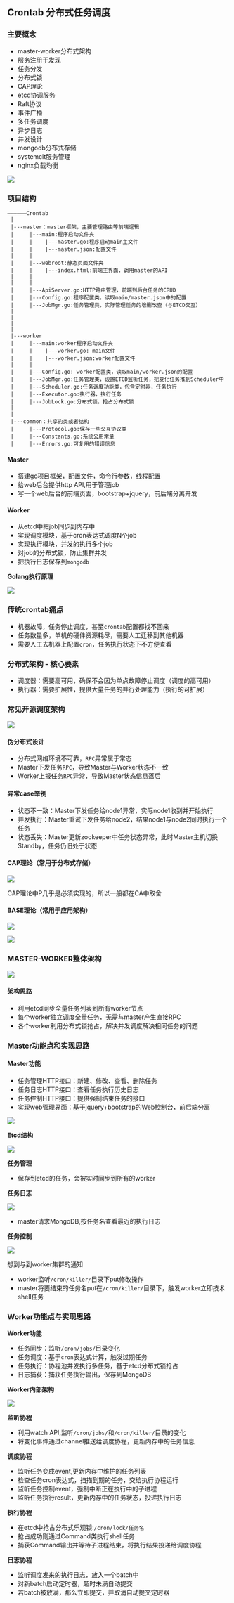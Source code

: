 ## Crontab 分布式任务调度

### 主要概念

- master-worker分布式架构
- 服务注册于发现
- 任务分发
- 分布式锁
- CAP理论
- etcd协调服务
- Raft协议
- 事件广播
- 多任务调度
- 异步日志
- 并发设计
- mongodb分布式存储
- systemclt服务管理
- nginx负载均衡

![](https://kongjhong-image.oss-cn-beijing.aliyuncs.com/img/{517CB287-70CA-74B3-664A-9B2631C8E0DD}.jpg)

### 项目结构

```
——————Crontab
 |
 |---master：master框架，主要管理路由等前端逻辑
 |     |---main:程序启动文件夹
 |     |    |---master.go:程序启动main主文件
 |     |    |---master.json:配置文件
 |     |
 |     |---webroot:静态页面文件夹
 |     |    |---index.html:前端主界面，调用master的API
 |     |
 |     |
 |     |---ApiServer.go:HTTP路由管理，前端到后台任务的CRUD
 |     |---Config.go:程序配置类，读取main/master.json中的配置
 |     |---JobMgr.go:任务管理类，实际管理任务的增删改查（与ETCD交互）
 |
 |
 |
 |
 |---worker
 |     |---main:worker程序启动文件夹
 |     |    |---worker.go: main文件
 |     |    |---worker.json:worker配置文件
 |     |
 |     |---Config.go: worker配置类，读取main/worker.json的配置
 |     |---JobMgr.go:任务管理类，设置ETCD监听任务，把变化任务推到Scheduler中
 |     |---Scheduler.go:任务调度功能类，包含定时器，任务执行
 |     |---Executor.go:执行器，执行任务
 |     |---JobLock.go:分布式锁，抢占分布式锁
 |
 |
 |---common：共享的类或者结构
 |     |---Protocol.go:保存一些交互协议类
 |     |---Constants.go:系统公用常量
 |     |---Errors.go:可复用的错误信息

```

#### Master

- 搭建go项目框架，配置文件，命令行参数，线程配置
- 给web后台提供http API,用于管理job
- 写一个web后台的前端页面，bootstrap+jquery，前后端分离开发

#### Worker

- 从etcd中把job同步到内存中
- 实现调度模块，基于cron表达式调度N个job
- 实现执行模块，并发的执行多个job
- 对job的分布式锁，防止集群并发
- 把执行日志保存到`mongodb`



**Golang执行原理**

![](https://kongjhong-image.oss-cn-beijing.aliyuncs.com/img/{6AA88781-375D-16DA-E4B9-99EF7CBC2FAD}.jpg)

### 传统crontab痛点

- 机器故障，任务停止调度，甚至`crontab`配置都找不回来
- 任务数量多，单机的硬件资源耗尽，需要人工迁移到其他机器
- 需要人工去机器上配置`cron`，任务执行状态下不方便查看

### 分布式架构 - 核心要素

- 调度器：需要高可用，确保不会因为单点故障停止调度（调度的高可用）
- 执行器：需要扩展性，提供大量任务的并行处理能力（执行的可扩展）

### 常见开源调度架构

![](https://kongjhong-image.oss-cn-beijing.aliyuncs.com/img/20190805191629.png)

#### 伪分布式设计

- 分布式网络环境不可靠，`RPC`异常属于常态
- Master下发任务`RPC`，导致Master与Worker状态不一致
- Worker上报任务`RPC`异常，导致Master状态信息落后

#### 异常case举例

- 状态不一致：Master下发任务给node1异常，实际node1收到并开始执行
- 并发执行：Master重试下发任务给node2，结果node1与node2同时执行一个任务
- 状态丢失：Master更新zookeeper中任务状态异常，此时Master主机切换Standby，任务仍旧处于状态

#### CAP理论（常用于分布式存储）

![](https://kongjhong-image.oss-cn-beijing.aliyuncs.com/img/20190805192614.png)

CAP理论中P几乎是必须实现的，所以一般都在CA中取舍

#### BASE理论（常用于应用架构）

![](https://kongjhong-image.oss-cn-beijing.aliyuncs.com/img/20190805192958.png)

![](https://kongjhong-image.oss-cn-beijing.aliyuncs.com/img/20190805193127.png)

### MASTER-WORKER整体架构

![](https://kongjhong-image.oss-cn-beijing.aliyuncs.com/img/20190805195523.png)

#### 架构思路

- 利用etcd同步全量任务列表到所有worker节点
- 每个worker独立调度全量任务，无需与master产生直接RPC
- 各个worker利用分布式锁抢占，解决并发调度解决相同任务的问题

### Master功能点和实现思路

#### Master功能

- 任务管理HTTP接口：新建、修改、查看、删除任务
- 任务日志HTTP接口：查看任务执行历史日志
- 任务控制HTTP接口：提供强制结束任务的接口
- 实现web管理界面：基于jquery+bootstrap的Web控制台，前后端分离

![](https://kongjhong-image.oss-cn-beijing.aliyuncs.com/img/20190805200138.png)

**Etcd结构**

![](https://kongjhong-image.oss-cn-beijing.aliyuncs.com/img/20190805200203.png)

**任务管理**

- 保存到etcd的任务，会被实时同步到所有的worker

**任务日志**

![](https://kongjhong-image.oss-cn-beijing.aliyuncs.com/img/20190805200344.png)

- master请求MongoDB,按任务名查看最近的执行日志

**任务控制**

![](https://kongjhong-image.oss-cn-beijing.aliyuncs.com/img/20190805200440.png)

想到与到worker集群的通知

- worker监听`/cron/killer/`目录下put修改操作
- master将要结束的任务名put在`/cron/killer/`目录下，触发worker立即技术shell任务

### Worker功能点与实现思路

**Worker功能**

- 任务同步：监听`/cron/jobs/`目录变化
- 任务调度：基于`cron`表达式计算，触发过期任务
- 任务执行：协程池并发执行多任务，基于etcd分布式锁抢占
- 日志捕获：捕获任务执行输出，保存到MongoDB

**Worker内部架构**

![](https://kongjhong-image.oss-cn-beijing.aliyuncs.com/img/20190805201941.png)

**监听协程**

- 利用watch API,监听`/cron/jobs/`和`/cron/killer/`目录的变化
- 将变化事件通过channel推送给调度协程，更新内存中的任务信息

**调度协程**

- 监听任务变成event,更新内存中维护的任务列表
- 检查任务cron表达式，扫描到期的任务，交给执行协程运行
- 监听任务控制event，强制中断正在执行中的子进程
- 监听任务执行result，更新内存中的任务状态，投递执行日志

**执行协程**

- 在etcd中抢占分布式乐观锁:`/cron/lock/任务名`
- 抢占成功则通过Command类执行shell任务
- 捕获Command输出并等待子进程结束，将执行结果投递给调度协程

**日志协程**

- 监听调度发来的执行日志，放入一个batch中
- 对新batch启动定时器，超时未满自动提交
- 若batch被放满，那么立即提交，并取消自动提交定时器







